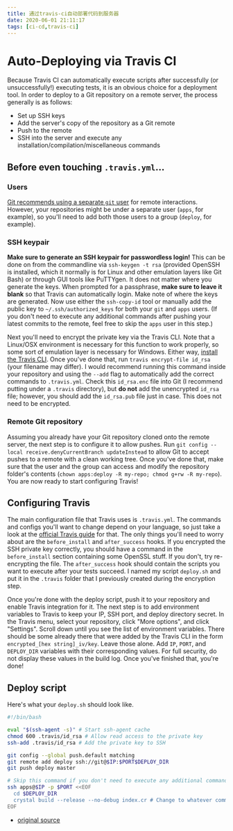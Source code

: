 ```yaml
---
title: 通过travis-ci自动部署代码到服务器
date: 2020-06-01 21:11:17
tags: [ci-cd,travis-ci]
---
```


# Auto-Deploying via Travis CI
Because Travis CI can automatically execute scripts after successfully (or unsuccessfully!) executing tests, it is an obvious choice for a deployment tool. In order to deploy to a Git repository on a remote server, the process generally is as follows:
- Set up SSH keys
- Add the server's copy of the repository as a Git remote
- Push to the remote
- SSH into the server and execute any installation/compilation/miscellaneous commands

## Before even touching `.travis.yml`...

### Users
[Git recommends using a separate `git` user](https://git-scm.com/book/en/v2/Git-on-the-Server-Setting-Up-the-Server) for remote interactions. However, your repositories might be under a separate user (`apps`, for example), so you'll need to add both those users to a group (`deploy`, for example).

### SSH keypair
**Make sure to generate an SSH keypair for passwordless login!** This can be done on from the commandline via `ssh-keygen -t rsa` (provided OpenSSH is installed, which it normally is for Linux and other emulation layers like Git Bash) or through GUI tools like PuTTYgen. It does not matter where you generate the keys. When prompted for a passphrase, **make sure to leave it blank** so that Travis can automatically login. Make note of where the keys are generated. Now use either the `ssh-copy-id` tool or manually add the public key to `~/.ssh/authorized_keys` for both your `git` and `apps` users. (If you don't need to execute any additional commands after pushing your latest commits to the remote, feel free to skip the `apps` user in this step.)

Next you'll need to encrypt the private key via the Travis CLI. Note that a Linux/OSX environment is necessary for this function to work properly, so some sort of emulation layer is necessary for Windows. Either way, [install the Travis CLI](https://github.com/travis-ci/travis.rb#installation). Once you've done that, run `travis encrypt-file id_rsa` (your filename may differ). I would recommend running this command inside your repository and using the `--add` flag to automatically add the correct commands to `.travis.yml`. Check this `id_rsa.enc` file into Git (I recommend putting under a `.travis` directory), but **do not** add the unencrypted `id_rsa` file; however, you should add the `id_rsa.pub` file just in case. This does not need to be encrypted.

### Remote Git repository
Assuming you already have your Git repository cloned onto the remote server, the next step is to configure it to allow pushes. Run `git config --local receive.denyCurrentBranch updateInstead` to allow Git to accept pushes to a remote with a clean working tree. Once you've done that, make sure that the user and the group can access and modify the repository folder's contents (`chown apps:deploy -R my-repo; chmod g+rw -R my-repo`). You are now ready to start configuring Travis!

## Configuring Travis
The main configuration file that Travis uses is `.travis.yml`. The commands and configs you'll want to change depend on your language, so just take a look at the [official Travis guide](https://docs.travis-ci.com/user/customizing-the-build) for that. The only things you'll need to worry about are the `before_install` and `after_success` hooks. If you encrypted the SSH private key correctly, you should have a command in the `before_install` section containing some OpenSSL stuff. If you don't, try re-encrypting the file. The `after_success` hook should contain the scripts you want to execute after your tests succeed. I named my script `deploy.sh` and put it in the `.travis` folder that I previously created during the encryption step.

Once you're done with the deploy script, push it to your repository and enable Travis integration for it. The next step is to add environment variables to Travis to keep your IP, SSH port, and deploy directory secret. In the Travis menu, select your repository, click "More options", and click "Settings". Scroll down until you see the list of environment variables. There should be some already there that were added by the Travis CLI in the form `encrypted_[hex string]_iv/key`. Leave those alone. Add `IP`, `PORT`, and `DEPLOY_DIR` variables with their corresponding values. For full security, do not display these values in the build log. Once you've finished that, you're done!

## Deploy script
Here's what your `deploy.sh` should look like.

```bash
#!/bin/bash

eval "$(ssh-agent -s)" # Start ssh-agent cache
chmod 600 .travis/id_rsa # Allow read access to the private key
ssh-add .travis/id_rsa # Add the private key to SSH

git config --global push.default matching
git remote add deploy ssh://git@$IP:$PORT$DEPLOY_DIR
git push deploy master

# Skip this command if you don't need to execute any additional commands after deploying.
ssh apps@$IP -p $PORT <<EOF
  cd $DEPLOY_DIR
  crystal build --release --no-debug index.cr # Change to whatever commands you need!
EOF
```

 - [original source](https://gist.github.com/nickbclifford/16c5be884c8a15dca02dca09f65f97bd)